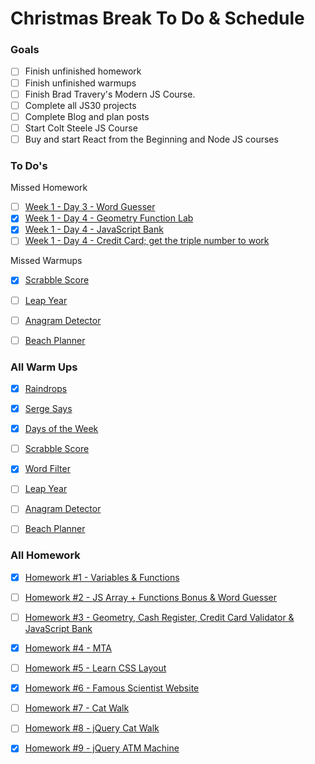 # Christmas Break To Do & Schedule 

### Goals 

- [ ] Finish unfinished homework 
- [ ] Finish unfinished warmups
- [ ] Finish Brad Travery's Modern JS Course.
- [ ] Complete all JS30 projects
- [ ] Complete Blog and plan posts 
- [ ] Start Colt Steele JS Course
- [ ] Buy and start React from the Beginning and Node JS courses

### To Do's

Missed Homework
- [ ] [Week 1 - Day 3 - Word Guesser](https://gist.github.com/wofockham/61148df9403b3cfc2138#file-js-homework-3-md)
- [x] [Week 1 - Day 4 - Geometry Function Lab](https://gist.github.com/wofockham/dacf2da17c743afb2b17#geometry-function-lab)
- [x] [Week 1 - Day 4 - JavaScript Bank](https://gist.github.com/wofockham/dacf2da17c743afb2b17#javascript-bank)
- [ ] [Week 1 - Day 4 - Credit Card; get the triple number to work](https://gist.github.com/wofockham/dacf2da17c743afb2b17#credit-card-validation)

Missed Warmups
- [x] [Scrabble Score](https://gist.github.com/gcrk/56df462d6c1a3b3d0008c6ed1cd72aeb)
- [ ] [Leap Year](https://gist.github.com/aronweston/b3df374f3bc7d0f8f81aa4c4d5ed920d)
- [ ] [Anagram Detector](https://gist.github.com/aronweston/8c43480e8d979f2d4f855ddc4e0672a0)
- [ ] [Beach Planner](https://gist.github.com/gcrk/3b24a1abb518e961c24c32bb7679f8c9)


### All Warm Ups 

- [x] [Raindrops](https://gist.github.com/aronweston/5301363616008f407aac65393cbb8e41)
- [x] [Serge Says](https://gist.github.com/gcrk/12436da2b9075bb37dee980b6e859050)
- [x] [Days of the Week](https://gist.github.com/aronweston/5647e00acc0f22193a9f13b792163e3f)
- [ ] [Scrabble Score](https://gist.github.com/gcrk/56df462d6c1a3b3d0008c6ed1cd72aeb)
- [x] [Word Filter](https://gist.github.com/gcrk/c7fb2a78cbdd4cacfcfddd6a0fddaf63)
- [ ] [Leap Year](https://gist.github.com/aronweston/b3df374f3bc7d0f8f81aa4c4d5ed920d)
- [ ] [Anagram Detector](https://gist.github.com/aronweston/8c43480e8d979f2d4f855ddc4e0672a0)
- [ ] [Beach Planner](https://gist.github.com/gcrk/3b24a1abb518e961c24c32bb7679f8c9)


### All Homework

- [x] [Homework #1 - Variables & Functions](https://gist.github.com/wofockham/8f953ac7f33125898071)
- [ ] [Homework #2 - JS Array + Functions Bonus & Word Guesser](https://gist.github.com/wofockham/61148df9403b3cfc2138)
- [ ] [Homework #3 - Geometry, Cash Register, Credit Card Validator & JavaScript Bank](https://gist.github.com/wofockham/dacf2da17c743afb2b17)
- [x] [Homework #4 - MTA](https://gist.github.com/wofockham/8ac3c1d747f345d89d3d) 
- [ ] [Homework #5 - Learn CSS Layout](https://learnlayout.com/)
- [x] [Homework #6 - Famous Scientist Website](https://gist.github.com/wofockham/47097f750914f9f23644)
- [ ] [Homework #7 - Cat Walk](https://gist.github.com/wofockham/b4a62f016bfd241627dd) 
- [ ] [Homework #8 - jQuery Cat Walk](https://gist.github.com/wofockham/b4a62f016bfd241627dd) 
- [x] [Homework #9 - jQuery ATM Machine](https://gist.github.com/aronweston/5a0c36b201d975d558daa5f01c7b759d)



